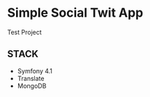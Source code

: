 Simple Social Twit App
============================
Test Project

STACK
------------

 - Symfony 4.1
 - Translate
 - MongoDB